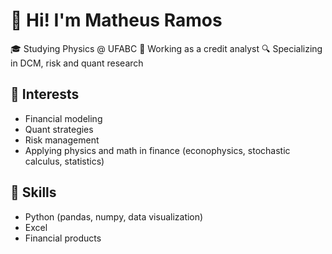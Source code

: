 # 👋 Hi! I'm Matheus Ramos

🎓 Studying Physics @ UFABC
💼 Working as a credit analyst 
🔍 Specializing in DCM, risk and quant research

## 🧠 Interests
- Financial modeling
- Quant strategies
- Risk management
- Applying physics and math in finance (econophysics, stochastic calculus, statistics)

## 🧰 Skills 
- Python (pandas, numpy, data visualization)
- Excel
- Financial products



<!---
matheus-cmramos/matheus-cmramos is a ✨ special ✨ repository because its `README.md` (this file) appears on your GitHub profile.
You can click the Preview link to take a look at your changes.
--->
